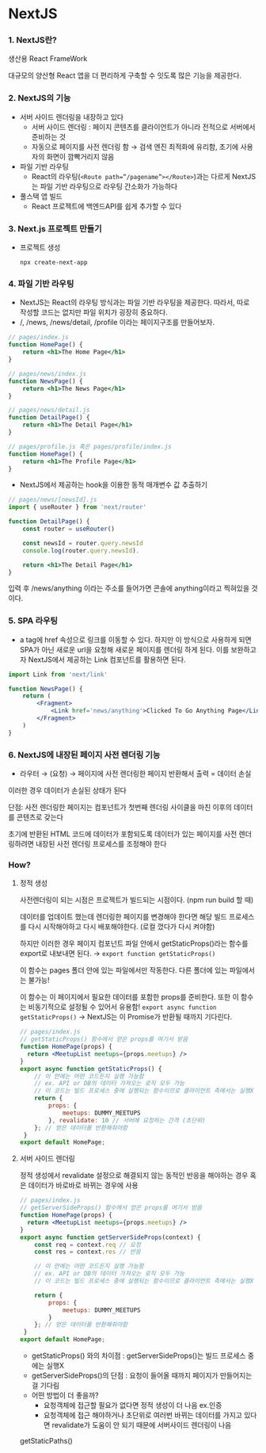 # NextJS

### 1. NextJS란?

생산용 React FrameWork

대규모의 양산형 React 앱을 더 편리하게 구축할 수 잇도록 많은 기능을 제공한다.

### 2. NextJS의 기능

- 서버 사이드 렌더링을 내장하고 있다
    - 서버 사이드 렌더링 : 페이지 콘텐츠를 클라이언트가 아니라 전적으로 서버에서 준비하는 것
    - 자동으로 페이지를 사전 렌더링 함 → 검색 엔진 최적화에 유리함, 초기에 사용자의 화면이 깜빡거리지 않음
- 파일 기반 라우팅
    - React의 라우팅(`<Route path=”/pagename”></Route>`)과는 다르게 NextJS는 파일 기반 라우팅으로 라우팅 간소화가 가능하다
- 풀스택 앱 빌드
    - React 프로젝트에 백엔드API를 쉽게 추가할 수 있다

### 3. Next.js 프로젝트 만들기

- 프로젝트 생성
    
    `npx create-next-app`
    

### 4. 파일 기반 라우팅

- NextJS는 React의 라우팅 방식과는 파일 기반 라우팅을 제공한다. 따라서, 따로 작성할 코드는 없지만 파일 위치가 굉장히 중요하다.
- /, /news, /news/detail, /profile 이라는 페이지구조를 만들어보자.

```jsx
// pages/index.js
function HomePage() {
	return <h1>The Home Page</h1>
}

// pages/news/index.js
function NewsPage() {
	return <h1>The News Page</h1>
}

// pages/news/detail.js
function DetailPage() {
	return <h1>The Detail Page</h1>
}

// pages/profile.js 혹은 pages/profile/index.js
function HomePage() {
	return <h1>The Profile Page</h1>
}
```
- NextJS에서 제공하는 hook을 이용한 동적 매개변수 값 추출하기

```jsx
// pages/news/[newsId].js
import { useRouter } from 'next/router'

function DetailPage() {
	const router = useRouter()

	const newsId = router.query.newsId
	console.log(router.query.newsId). 

	return <h1>The Detail Page</h1>
}
```

입력 후 /news/anything 이라는 주소를 들어가면 콘솔에 anything이라고 찍혀있을 것이다.

### 5. SPA 라우팅

- a tag에 href 속성으로 링크를 이동할 수 있다. 하지만 이 방식으로 사용하게 되면 SPA가 아닌 새로운 url을 요청해 새로운 페이지를 렌더링 하게 된다. 이를 보완하고자 NextJS에서 제공하는 Link 컴포넌트를 활용하면 된다.

```jsx
import Link from 'next/link'

function NewsPage() {
	return (
		<Fragment>
			<Link href='news/anything'>Clicked To Go Anything Page</Link>
		</Fragment>
	)
}
```

### 6. NextJS에 내장된 페이지 사전 렌더링 기능
- 라우터 → (요청) → 페이지에 사전 렌더링한 페이지 반환해서 출력 = 데이터 손실

이러한 경우 데이터가 손실된 상태가 된다

단점: 사전 렌더링한 페이지는 컴포넌트가 첫번째 렌더링 사이클을 마친 이후의 데이터를 콘텐츠로 갖는다

초기에 반환된 HTML 코드에 데이터가 포함되도록 데이터가 있는 페이지를 사전 렌더링하려면 내장된 사전 렌더링 프로세스를 조정해야 한다

### How?

1. 정적 생성
    
    사전렌더링이 되는 시점은 프로젝트가 빌드되는 시점이다. (npm run build 할 때)
    
    데이터를 업데이트 했는데 렌더링한 페이지를 변경해야 한다면 해당 빌드 프로세스를 다시 시작해야하고 다시 배포해야한다. (로컬 껐다가 다시 켜야함)
    
    하지만 이러한 경우 페이지 컴포넌트 파일 안에서 getStaticProps()라는 함수를 export로 내보내면 된다. → `export function getStaticProps()`
    
    이 함수는 pages 폴더 안에 있는 파일에서만 작동한다. 다른 폴더에 있는 파일에서는 불가능!
    
    이 함수는 이 페이지에서 필요한 데이터를 포함한 props를 준비한다. 또한 이 함수는 비동기적으로 설정될 수 있어서 유용함! `export async function getStaticProps()` → NextJS는 이 Promise가 반환될 때까지 기다린다.
    
    ```jsx
    // pages/index.js
    // getStaticProps() 함수에서 얻은 props를 여기서 받음
    function HomePage(props) {
      return <MeetupList meetups={props.meetups} />
    }   
    export async function getStaticProps() {
    	// 이 안에는 어떤 코드든지 실행 가능함
    	// ex. API or DB의 데이터 가져오는 로직 모두 가능
    	// 이 코드는 빌드 프로세스 중에 실행되는 함수이므로 클라이언트 측에서는 실행X
    	return {
    		props: {
    			meetups: DUMMY_MEETUPS
    		}, revalidate: 10 // 서버에 요청하는 간격 (초단위)
    	}; // 얻은 데이터를 반환해줘야함
     }
    export default HomePage;
    ```
    
2. 서버 사이드 렌더링
    
    정적 생성에서 revalidate 설정으로 해결되지 않는 동적인 반응을 해야하는 경우 혹은 데이터가 바로바로 바뀌는 경우에 사용
    
    ```jsx
    // pages/index.js
    // getServerSideProps() 함수에서 얻은 props를 여기서 받음
    function HomePage(props) {
      return <MeetupList meetups={props.meetups} />
    }   
    export async function getServerSideProps(context) {
    	const req = context.req // 요청
    	const res = context.res // 반응
    
    	// 이 안에는 어떤 코드든지 실행 가능함
    	// ex. API or DB의 데이터 가져오는 로직 모두 가능
    	// 이 코드는 빌드 프로세스 중에 실행되는 함수이므로 클라이언트 측에서는 실행X
    
    	return {
    		props: {
    			meetups: DUMMY_MEETUPS
    		}
    	}; // 얻은 데이터를 반환해줘야함
     }
    export default HomePage;
    ```
    
    - getStaticProps() 와의 차이점 : getServerSideProps()는 빌드 프로세스 중에는 실행X
    - getServerSideProps()의 단점 : 요청이 들어올 때까지 페이지가 만들어지는걸 기다림
    - 어떤 방법이 더 좋을까?
        - 요청객체에 접근할 필요가 없다면 정적 생성이 더 나음 ex.인증
        - 요청객체에 접근 해야하거나 초단위로 여러번 바뀌는 데이터를 가지고 있다면 revalidate가 도움이 안 되기 때문에 서버사이드 렌더링이 나음

    
     getStaticPaths()